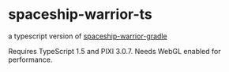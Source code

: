 spaceship-warrior-ts
=========================

a typescript version of [spaceship-warrior-gradle](https://github.com/Flet/spaceship-warrior-gradle)

Requires TypeScript 1.5 and PIXI 3.0.7. Needs WebGL enabled for performance.

